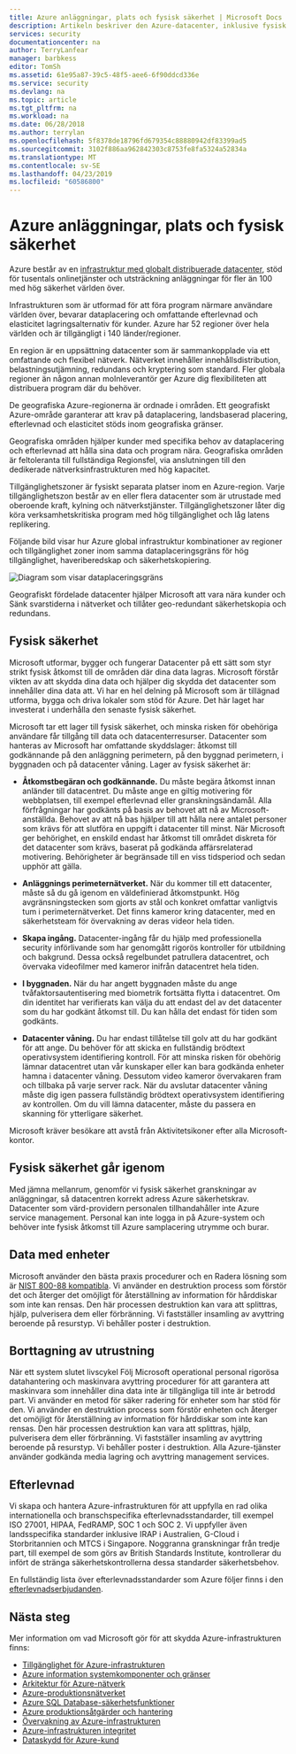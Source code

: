 ```yaml
---
title: Azure anläggningar, plats och fysisk säkerhet | Microsoft Docs
description: Artikeln beskriver den Azure-datacenter, inklusive fysisk infrastruktur, säkerhet och efterlevnadserbjudanden.
services: security
documentationcenter: na
author: TerryLanfear
manager: barbkess
editor: TomSh
ms.assetid: 61e95a87-39c5-48f5-aee6-6f90ddcd336e
ms.service: security
ms.devlang: na
ms.topic: article
ms.tgt_pltfrm: na
ms.workload: na
ms.date: 06/28/2018
ms.author: terrylan
ms.openlocfilehash: 5f8378de18796fd679354c88880942df83399ad5
ms.sourcegitcommit: 3102f886aa962842303c8753fe8fa5324a52834a
ms.translationtype: MT
ms.contentlocale: sv-SE
ms.lasthandoff: 04/23/2019
ms.locfileid: "60586800"
---
```

# <a name="azure-facilities-premises-and-physical-security"></a>Azure anläggningar, plats och fysisk säkerhet
Azure består av en [infrastruktur med globalt distribuerade datacenter](https://azure.microsoft.com/global-infrastructure/), stöd för tusentals onlinetjänster och utsträckning anläggningar för fler än 100 med hög säkerhet världen över.

Infrastrukturen som är utformad för att föra program närmare användare världen över, bevarar dataplacering och omfattande efterlevnad och elasticitet lagringsalternativ för kunder. Azure har 52 regioner över hela världen och är tillgängligt i 140 länder/regioner.

En region är en uppsättning datacenter som är sammankopplade via ett omfattande och flexibel nätverk. Nätverket innehåller innehållsdistribution, belastningsutjämning, redundans och kryptering som standard. Fler globala regioner än någon annan molnleverantör ger Azure dig flexibiliteten att distribuera program där du behöver.

De geografiska Azure-regionerna är ordnade i områden. Ett geografiskt Azure-område garanterar att krav på dataplacering, landsbaserad placering, efterlevnad och elasticitet stöds inom geografiska gränser.

Geografiska områden hjälper kunder med specifika behov av dataplacering och efterlevnad att hålla sina data och program nära. Geografiska områden är feltoleranta till fullständiga Regionsfel, via anslutningen till den dedikerade nätverksinfrastrukturen med hög kapacitet.

Tillgänglighetszoner är fysiskt separata platser inom en Azure-region. Varje tillgänglighetszon består av en eller flera datacenter som är utrustade med oberoende kraft, kylning och nätverkstjänster. Tillgänglighetszoner låter dig köra verksamhetskritiska program med hög tillgänglighet och låg latens replikering.

Följande bild visar hur Azure global infrastruktur kombinationer av regioner och tillgänglighet zoner inom samma dataplaceringsgräns för hög tillgänglighet, haveriberedskap och säkerhetskopiering.

![Diagram som visar dataplaceringsgräns][1]

Geografiskt fördelade datacenter hjälper Microsoft att vara nära kunder och Sänk svarstiderna i nätverket och tillåter geo-redundant säkerhetskopia och redundans.

## <a name="physical-security"></a>Fysisk säkerhet
Microsoft utformar, bygger och fungerar Datacenter på ett sätt som styr strikt fysisk åtkomst till de områden där dina data lagras. Microsoft förstår vikten av att skydda dina data och hjälper dig skydda det datacenter som innehåller dina data att. Vi har en hel delning på Microsoft som är tillägnad utforma, bygga och driva lokaler som stöd för Azure. Det här laget har investerat i underhålla den senaste fysisk säkerhet.

Microsoft tar ett lager till fysisk säkerhet, och minska risken för obehöriga användare får tillgång till data och datacenterresurser. Datacenter som hanteras av Microsoft har omfattande skyddslager: åtkomst till godkännande på den anläggning perimetern, på den byggnad perimetern, i byggnaden och på datacenter våning. Lager av fysisk säkerhet är:

- **Åtkomstbegäran och godkännande.** Du måste begära åtkomst innan anländer till datacentret. Du måste ange en giltig motivering för webbplatsen, till exempel efterlevnad eller granskningsändamål. Alla förfrågningar har godkänts på basis av behovet att nå av Microsoft-anställda. Behovet av att nå bas hjälper till att hålla nere antalet personer som krävs för att slutföra en uppgift i datacenter till minst. När Microsoft ger behörighet, en enskild endast har åtkomst till området diskreta för det datacenter som krävs, baserat på godkända affärsrelaterad motivering. Behörigheter är begränsade till en viss tidsperiod och sedan upphör att gälla.

- **Anläggnings perimeternätverket.** När du kommer till ett datacenter, måste så du gå igenom en väldefinierad åtkomstpunkt. Hög avgränsningstecken som gjorts av stål och konkret omfattar vanligtvis tum i perimeternätverket. Det finns kameror kring datacenter, med en säkerhetsteam för övervakning av deras videor hela tiden.

- **Skapa ingång.** Datacenter-ingång får du hjälp med professionella security införlivande som har genomgått rigorös kontroller för utbildning och bakgrund. Dessa också regelbundet patrullera datacentret, och övervaka videofilmer med kameror inifrån datacentret hela tiden.

- **I byggnaden.** När du har angett byggnaden måste du ange tvåfaktorsautentisering med biometrik fortsätta flytta i datacentret. Om din identitet har verifierats kan välja du att endast del av det datacenter som du har godkänt åtkomst till. Du kan hålla det endast för tiden som godkänts.

- **Datacenter våning.** Du har endast tillåtelse till golv att du har godkänt för att ange. Du behöver för att skicka en fullständig brödtext operativsystem identifiering kontroll. För att minska risken för obehörig lämnar datacentret utan vår kunskaper eller kan bara godkända enheter hamna i datacenter våning. Dessutom video kameror övervakaren fram och tillbaka på varje server rack. När du avslutar datacenter våning måste dig igen passera fullständig brödtext operativsystem identifiering av kontrollen. Om du vill lämna datacenter, måste du passera en skanning för ytterligare säkerhet.

Microsoft kräver besökare att avstå från Aktivitetsikoner efter alla Microsoft-kontor.

## <a name="physical-security-reviews"></a>Fysisk säkerhet går igenom
Med jämna mellanrum, genomför vi fysisk säkerhet granskningar av anläggningar, så datacentren korrekt adress Azure säkerhetskrav. Datacenter som värd-providern personalen tillhandahåller inte Azure service management. Personal kan inte logga in på Azure-system och behöver inte fysisk åtkomst till Azure samplacering utrymme och burar.

## <a name="data-bearing-devices"></a>Data med enheter
Microsoft använder den bästa praxis procedurer och en Radera lösning som är [NIST 800-88 kompatibla](https://csrc.nist.gov/publications/detail/sp/800-88/archive/2006-09-01). Vi använder en destruktion process som förstör det och återger det omöjligt för återställning av information för hårddiskar som inte kan rensas. Den här processen destruktion kan vara att splittras, hjälp, pulverisera dem eller förbränning. Vi fastställer insamling av avyttring beroende på resurstyp. Vi behåller poster i destruktion.  

## <a name="equipment-disposal"></a>Borttagning av utrustning
När ett system slutet livscykel Följ Microsoft operational personal rigorösa datahantering och maskinvara avyttring procedurer för att garantera att maskinvara som innehåller dina data inte är tillgängliga till inte är betrodd part. Vi använder en metod för säker radering för enheter som har stöd för den. Vi använder en destruktion process som förstör enheten och återger det omöjligt för återställning av information för hårddiskar som inte kan rensas. Den här processen destruktion kan vara att splittras, hjälp, pulverisera dem eller förbränning. Vi fastställer insamling av avyttring beroende på resurstyp. Vi behåller poster i destruktion. Alla Azure-tjänster använder godkända media lagring och avyttring management services.

## <a name="compliance"></a>Efterlevnad
Vi skapa och hantera Azure-infrastrukturen för att uppfylla en rad olika internationella och branschspecifika efterlevnadsstandarder, till exempel ISO 27001, HIPAA, FedRAMP, SOC 1 och SOC 2. Vi uppfyller även landsspecifika standarder inklusive IRAP i Australien, G-Cloud i Storbritannien och MTCS i Singapore. Noggranna granskningar från tredje part, till exempel de som görs av British Standards Institute, kontrollerar du infört de stränga säkerhetskontrollerna dessa standarder säkerhetsbehov.

En fullständig lista över efterlevnadsstandarder som Azure följer finns i den [efterlevnadserbjudanden](https://www.microsoft.com/trustcenter/compliance/complianceofferings). 

## <a name="next-steps"></a>Nästa steg
Mer information om vad Microsoft gör för att skydda Azure-infrastrukturen finns:

- [Tillgänglighet för Azure-infrastrukturen](azure-infrastructure-availability.md)
- [Azure information systemkomponenter och gränser](azure-infrastructure-components.md)
- [Arkitektur för Azure-nätverk](azure-infrastructure-network.md)
- [Azure-produktionsnätverket](azure-production-network.md)
- [Azure SQL Database-säkerhetsfunktioner](azure-infrastructure-sql.md)
- [Azure produktionsåtgärder och hantering](azure-infrastructure-operations.md)
- [Övervakning av Azure-infrastrukturen](azure-infrastructure-monitoring.md)
- [Azure-infrastrukturen integritet](azure-infrastructure-integrity.md)
- [Dataskydd för Azure-kund](azure-protection-of-customer-data.md)

<!--Image references-->
[1]: ./media/azure-physical-security/data-residency-boundary.png
